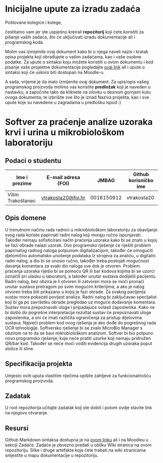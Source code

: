 # Inicijalne upute za izradu zadaća
Poštovane kolegice i kolege, 

čestitamo vam jer ste uspješno kreirali **repozitorij** koji ćete koristiti za pišanje vaših zadaća, što će uključivati izradu dokumentacije ali i programskog koda.

Molim vas izmijenite ovaj dokument kako bi u njega naveli naziv i kratak opisa projekta koji obrađujete u vašim zadaćama, kao i vaše osobne podatke. Za upute o sintaksi koju možete koristiti u ovom dokumentu i kod pisanje vaše projektne dokumentacije pogledajte [ovaj link](https://guides.github.com/features/mastering-markdown/) ali i upute o sintaksi koji će uskoro biti dostupan na Moodle-u. 

A sada, vrijeme je da malo izmijenite ovaj dokument. Za upis/opis vašeg programskog proizvoda molimo vas koristite **predložak** koji je naveden u nastavku, a započnite tako da kliknete na *olovku* u desnom gornjem kutu ovoga dokumenta, te izbrišite sve što je iznad Naziva projekta, kao i sve upute koje su navedene u zagradama u predlošku ispod :) 

# Softver za praćenje analize uzoraka krvi i urina u mikrobiološkom laboratoriju


## Podaci o studentu


Ime i prezime     |  E-mail adresa (FOI) |    JMBAG    | Github korisničko ime
----------------  |  ------------------  | ----------- | ---------------------
Vilim Trakoštanec |  vtrakosta20@foi.hr  | 0016150912  |      vtrakosta20


## Opis domene
U trenutnom načinu rada radnici u mikrobiološkom laboratoriju za obavljanje svog rada koriste papirnati radni nalog koji moraju ručno ispunjavati. Također nemaju sofisticirani način praćenja uzoraka kako bi se znalo u kojoj se fazi obrade nalazi uzorak. 
Ovo programsko rješenje će riješiti problem papirnatog radnog naloga potpunom digitalizacijom, također će omogućiti djelomično automatsko unošenje podataka iz strojeva za analizu, u digitalni radni nalog, a dio bi se unosio ručno, također treba postojati mogućnost  davanja komentara za svaki dio naloga sve dok je otvoren. Problem praćenja uzoraka riješio bi se pomoću QR ili bar kodova kojima bi se uzorci označili pri ulasku u laboratorij, a također unutar sustava dodijelili pacijentu. Radni nalog, bez obzira je li otvoren ili zatvoren mora se moći pronaći unutar sustava pretragom po svim mogućim kriterijima, a ako je nalog otvoren treba biti prikazano u kojoj je fazi obrade. Za svakog pacijenta sustav mora pokazati povijest analiza. Radni nalog bi zaključavao specijalist koji bi ga po završetku obrade pregledao uz moguće dodavanje komentara. Sustav mora prepoznavati uloge i pripadajuće ovlasti zaposlenika. 
Kako ne bi došlo do pogrešne interpretacije rezultat sustav će prepoznavati uloge zaposlenika, a oni će imati različita ograničenja za pristup dijelovima sustava. 
Najveći problem kod ovog rješenja je ako dođe do pogrešnog rada OCR tehnologije. 
Softversko rješenje bi se zvalo MicroBio Manager s obzirom na to da se bavi mikrobiološkom analizom. Softver bi bio potpuno novo programsko rješenje, koje neće pratiti uzorke koji nemaju pridružen QR/bar kod. Također se neće moći voditi evidencija drugih uzoraka poput stolice ili sline.




## Specifikacija projekta
Umjesto ovih uputa vlastitim riječima opišite zahtjeve za funkcionalnošću programskog proizvoda.

## Zadatak
U root repozitorija učitajte zadatak koji ste dobili i potom ovdje stavite link na njegovo otvaranje.

## Resursi
Github Markdown sintaksa dostupna je na [ovom linku](https://guides.github.com/features/mastering-markdown/) ali i na Moodleu u sekciji Zadaće.
Zadaće je obvezno predati u obliku Wiki stranica na ovom repozitoriju. Slike i druge artefakte koje ćete trabati na wiki stranicama smjestite u mapu dokumentacije u repozitoriju. 
